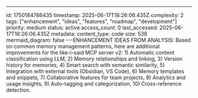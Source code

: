 ---
id: 1750184766435
timestamp: 2025-06-17T18:26:06.435Z
complexity: 2
tags: ["enhancement", "ideas", "features", "roadmap", "development"]
priority: medium
status: active
access_count: 0
last_accessed: 2025-06-17T18:26:06.435Z
metadata:
  content_type: code
  size: 538
  mermaid_diagram: false
---ENHANCEMENT IDEAS FROM ANALYSIS: Based on common memory management patterns, here are additional improvements for the like-i-said MCP server v2: 1) Automatic content classification using LLM, 2) Memory relationships and linking, 3) Version history for memories, 4) Smart search with semantic similarity, 5) Integration with external tools (Obsidian, VS Code), 6) Memory templates and snippets, 7) Collaborative features for team projects, 8) Analytics and usage insights, 9) Auto-tagging and categorization, 10) Cross-reference detection.